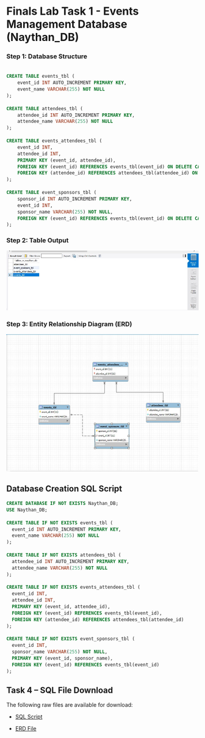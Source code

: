 # Finals Lab Task 1 - Events Management Database (Naythan_DB)

### Step 1: Database Structure

```sql

CREATE TABLE events_tbl (
    event_id INT AUTO_INCREMENT PRIMARY KEY,
    event_name VARCHAR(255) NOT NULL
);

CREATE TABLE attendees_tbl (
    attendee_id INT AUTO_INCREMENT PRIMARY KEY,
    attendee_name VARCHAR(255) NOT NULL
);

CREATE TABLE events_attendees_tbl (
    event_id INT,
    attendee_id INT,
    PRIMARY KEY (event_id, attendee_id),
    FOREIGN KEY (event_id) REFERENCES events_tbl(event_id) ON DELETE CASCADE,
    FOREIGN KEY (attendee_id) REFERENCES attendees_tbl(attendee_id) ON DELETE CASCADE
);

CREATE TABLE event_sponsors_tbl (
    sponsor_id INT AUTO_INCREMENT PRIMARY KEY,
    event_id INT,
    sponsor_name VARCHAR(255) NOT NULL,
    FOREIGN KEY (event_id) REFERENCES events_tbl(event_id) ON DELETE CASCADE
);
```

### Step 2: Table Output

![Alt Text](https://github.com/NaythanIsME/EDM-Portfolio/blob/main/Finals%20Task%201/Images/TABLES.jpg)

### Step 3: Entity Relationship Diagram (ERD)

![Alt Text](https://github.com/NaythanIsME/EDM-Portfolio/blob/main/Finals%20Task%201/Images/ERD.jpg)

## Database Creation SQL Script

```sql
CREATE DATABASE IF NOT EXISTS Naythan_DB;
USE Naythan_DB;

CREATE TABLE IF NOT EXISTS events_tbl (
  event_id INT AUTO_INCREMENT PRIMARY KEY,
  event_name VARCHAR(255) NOT NULL
);

CREATE TABLE IF NOT EXISTS attendees_tbl (
  attendee_id INT AUTO_INCREMENT PRIMARY KEY,
  attendee_name VARCHAR(255) NOT NULL
);

CREATE TABLE IF NOT EXISTS events_attendees_tbl (
  event_id INT,
  attendee_id INT,
  PRIMARY KEY (event_id, attendee_id),
  FOREIGN KEY (event_id) REFERENCES events_tbl(event_id),
  FOREIGN KEY (attendee_id) REFERENCES attendees_tbl(attendee_id)
);

CREATE TABLE IF NOT EXISTS event_sponsors_tbl (
  event_id INT,
  sponsor_name VARCHAR(255) NOT NULL,
  PRIMARY KEY (event_id, sponsor_name),
  FOREIGN KEY (event_id) REFERENCES events_tbl(event_id)
);
```

## Task 4 – SQL File Download

The following raw files are available for download:

- [SQL Script](https://github.com/NaythanIsME/EDM-Portfolio/blob/main/Finals%20Task%201/Files/naytheen.sql)

- [ERD File](https://github.com/NaythanIsME/EDM-Portfolio/blob/main/Finals%20Task%201/Files/naythan.mwb)
